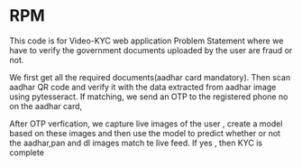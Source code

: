 # RPM
This code is for Video-KYC web application Problem Statement where we have to verify the government documents uploaded by the user are fraud or not. 

We first get all the required documents(aadhar card mandatory). Then scan aadhar QR code and verify it with the data extracted from aadhar image using pytesseract. If matching, we send an OTP to the registered phone no on the aadhar card,

After OTP verfication, we capture live images of the user , create a model based on these images and then use the model to predict whether or not the aadhar,pan and dl images match te live feed. If yes , then KYC is complete
